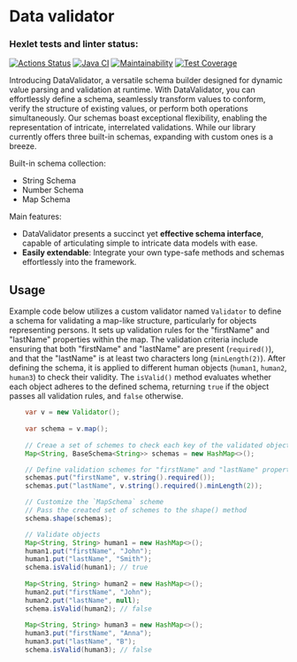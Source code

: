 # Data validator

### Hexlet tests and linter status:
[![Actions Status](https://github.com/niyatanya/java-project-78/actions/workflows/hexlet-check.yml/badge.svg)](https://github.com/niyatanya/java-project-78/actions)
[![Java CI](https://github.com/niyatanya/java-project-78/actions/workflows/gradle.yml/badge.svg)](https://github.com/niyatanya/java-project-78/actions/workflows/gradle.yml)
[![Maintainability](https://api.codeclimate.com/v1/badges/75c8128e50f77538899a/maintainability)](https://codeclimate.com/github/niyatanya/java-project-78/maintainability)
[![Test Coverage](https://api.codeclimate.com/v1/badges/75c8128e50f77538899a/test_coverage)](https://codeclimate.com/github/niyatanya/java-project-78/test_coverage)

Introducing DataValidator, a versatile schema builder designed for dynamic value parsing and validation at runtime. With DataValidator, you can effortlessly define a schema, seamlessly transform values to conform, verify the structure of existing values, or perform both operations simultaneously. Our schemas boast exceptional flexibility, enabling the representation of intricate, interrelated validations. While our library currently offers three built-in schemas, expanding with custom ones is a breeze.

Built-in schema collection:
- String Schema
- Number Schema
- Map Schema

Main features:
- DataValidator presents a succinct yet **effective schema interface**, capable of articulating simple to intricate data models with ease.
- **Easily extendable**: Integrate your own type-safe methods and schemas effortlessly into the framework.

## Usage
Example code below utilizes a custom validator named `Validator` to define a schema for validating a map-like structure, particularly for objects representing persons. It sets up validation rules for the "firstName" and "lastName" properties within the map. The validation criteria include ensuring that both "firstName" and "lastName" are present (`required()`), and that the "lastName" is at least two characters long (`minLength(2)`). After defining the schema, it is applied to different human objects (`human1`, `human2`, `human3`) to check their validity. The `isValid()` method evaluates whether each object adheres to the defined schema, returning `true` if the object passes all validation rules, and `false` otherwise.

```java
    var v = new Validator();
    
    var schema = v.map();
    
    // Creae a set of schemes to check each key of the validated object
    Map<String, BaseSchema<String>> schemas = new HashMap<>();

    // Define validation schemes for "firstName" and "lastName" property values
    schemas.put("firstName", v.string().required());
    schemas.put("lastName", v.string().required().minLength(2));

    // Customize the `MapSchema` scheme
    // Pass the created set of schemes to the shape() method 
    schema.shape(schemas);

    // Validate objects
    Map<String, String> human1 = new HashMap<>();
    human1.put("firstName", "John");
    human1.put("lastName", "Smith");
    schema.isValid(human1); // true
    
    Map<String, String> human2 = new HashMap<>();
    human2.put("firstName", "John");
    human2.put("lastName", null);
    schema.isValid(human2); // false
    
    Map<String, String> human3 = new HashMap<>();
    human3.put("firstName", "Anna");
    human3.put("lastName", "B");
    schema.isValid(human3); // false
```
